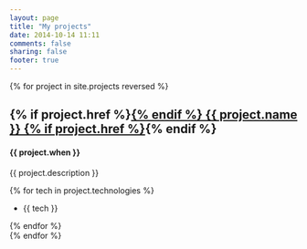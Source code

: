 ```yaml
---
layout: page
title: "My projects"
date: 2014-10-14 11:11
comments: false
sharing: false
footer: true
---
```


{% for project in site.projects reversed %}
<div class="project{% if project.print == false %} no-print{% endif %}">
  <h2>
      {% if project.href %}<a href="{{ project.href }}" target="_blank">{% endif %}
      {{ project.name }}
      {% if project.href %}</a>{% endif %}
  </h2>
  <h4>{{ project.when }}</h4>
  <p>{{ project.description }}</p>

  {% for tech in project.technologies %}
  <ul class="talent">
      <li class="last">{{ tech }}</li>
  </ul>
  {% endfor %}
  <div class="clearfix" ></div>
</div>
{% endfor %}